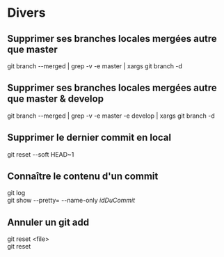 # Divers

## Supprimer ses branches locales mergées autre que master

git branch --merged \| grep -v -e master \| xargs git branch -d

## Supprimer ses branches locales mergées autre que master & develop

git branch --merged \| grep -v -e master -e develop \| xargs git branch -d

## Supprimer le dernier commit en local

git reset --soft HEAD~1

## Connaître le contenu d'un commit

git log  
git show --pretty= --name-only _idDuCommit_

## Annuler un git add

git reset &lt;file&gt;  
git reset

